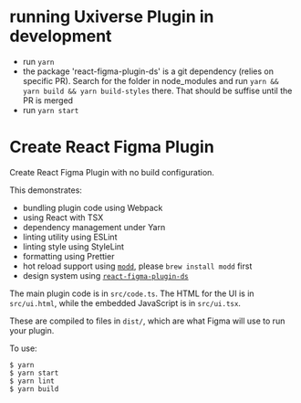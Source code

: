 # running Uxiverse Plugin in development
- run `yarn`
- the package 'react-figma-plugin-ds' is a git dependency (relies on specific PR). Search for the folder in node_modules and run `yarn && yarn build && yarn build-styles` there. That should be suffise until the PR is merged
- run `yarn start`



# Create React Figma Plugin

Create React Figma Plugin with no build configuration.

This demonstrates:

- bundling plugin code using Webpack
- using React with TSX
- dependency management under Yarn
- linting utility using ESLint
- linting style using StyleLint
- formatting using Prettier
- hot reload support using [`modd`](https://github.com/cortesi/modd), please `brew install modd` first
- design system using [`react-figma-plugin-ds`](https://github.com/alexandrtovmach/react-figma-plugin-ds)

The main plugin code is in `src/code.ts`. The HTML for the UI is in
`src/ui.html`, while the embedded JavaScript is in `src/ui.tsx`.

These are compiled to files in `dist/`, which are what Figma will use to run
your plugin.

To use:

    $ yarn
    $ yarn start
    $ yarn lint
    $ yarn build
